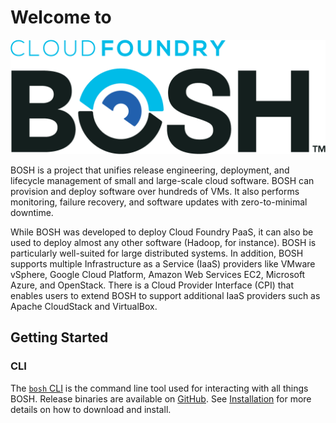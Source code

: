 # Welcome to

![Cloud Foundry BOSH](images/logo-full.png)

BOSH is a project that unifies release engineering, deployment, and lifecycle management of small and large-scale cloud software. BOSH can provision and deploy software over hundreds of VMs. It also performs monitoring, failure recovery, and software updates with zero-to-minimal downtime.

While BOSH was developed to deploy Cloud Foundry PaaS, it can also be used to deploy almost any other software (Hadoop, for instance). BOSH is particularly well-suited for large distributed systems. In addition, BOSH supports multiple Infrastructure as a Service (IaaS) providers like VMware vSphere, Google Cloud Platform, Amazon Web Services EC2, Microsoft Azure, and OpenStack. There is a Cloud Provider Interface (CPI) that enables users to extend BOSH to support additional IaaS providers such as Apache CloudStack and VirtualBox.


## Getting Started

### CLI

The [`bosh` CLI](cli-v2.md) is the command line tool used for interacting with all things BOSH. Release binaries are available on [GitHub](https://github.com/cloudfoundry/bosh-cli/releases). See [Installation](cli-v2-install.md) for more details on how to download and install.

